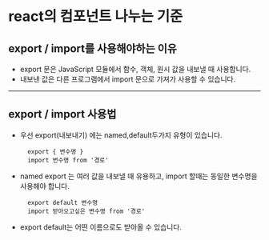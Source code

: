 # react의 컴포넌트 나누는 기준
## export / import를 사용해야하는 이유
* export 문은 JavaScript 모듈에서 함수, 객체, 원시 값을 내보낼 때 사용합니다.
* 내보낸 값은 다른 프로그램에서 import 문으로 가져가 사용할 수 있습니다.


---
## export / import 사용법
* 우선 export(내보내기) 에는 named,default두가지 유형이 있습니다.  

        export { 변수명 }
        import 변수명 from '경로'


- named export 는 여러 값을 내보낼 때 유용하고, import 할때는 동일한 변수명을 사용해야 합니다.

        export default 변수명
        import 받아오고싶은 변수명 from '경로'

- export default는 어떤 이름으로도 받아올 수 있습니다.


    
